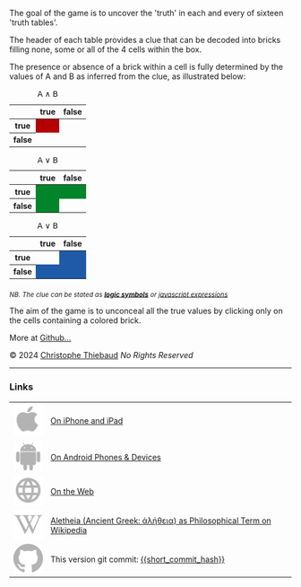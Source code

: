 The goal of the game is to uncover the 'truth' in each and every of sixteen 'truth tables'.

The header of each table provides a clue that can be decoded into bricks filling none, some or all of the 4 cells within the box.

The presence or absence of a brick within a cell is fully determined by the values of A and B as inferred from the clue, as illustrated below:

<div id="tables" class="center-children the-font-for-tables d-flex justify-content-around">
    <div id="element3" data-function="α &amp; β">
        <table class="table inline table-sm caption-top table-borderless">
            <caption id="AetB" class="text-center">𝖠 ∧ 𝖡</caption>
            <thead id="thead3">
                <tr>
                    <th style="display: table-cell;">
                        <div class="diagonal-line">&nbsp;</div>
                    </th>
                    <th style="display: table-cell;">true</th>
                    <th style="display: table-cell;">false</th>
                </tr>
            </thead>
            <tbody id="tbody3">
                <tr>
                    <th style="display: table-cell;">
                        <div class="vertical-text">true</div>
                    </th>
                    <td class="true" style="background-color: rgb(180, 0, 0); color: rgb(165, 0, 0);"></td>
                    <td class="false translucent" style="background-color: transparent;"></td>
                </tr>
                <tr>
                    <th style="display: table-cell;">
                        <div class="vertical-text">false</div>
                    </th>
                    <td class="false translucent" style="background-color: transparent;"></td>
                    <td class="false translucent" style="background-color: transparent;"></td>
                </tr>
            </tbody>
        </table>
    </div>
    <div id="element15" data-function="α | β">
        <table class="table inline table-sm caption-top table-borderless">
            <caption id="AouB" class="text-center">𝖠 ∨ 𝖡</caption>
            <thead id="thead15">
                <tr>
                    <th style="display: table-cell;">
                        <div class="diagonal-line">&nbsp;</div>
                    </th>
                    <th style="display: table-cell;">true</th>
                    <th style="display: table-cell;">false</th>
                </tr>
            </thead>
            <tbody id="tbody15">
                <tr>
                    <th style="display: table-cell;">
                        <div class="vertical-text">true</div>
                    </th>
                    <td class="true" style="background-color: rgb(0, 133, 43); color: rgb(0, 118, 38);"></td>
                    <td class="true" style="background-color: rgb(0, 133, 43); color: rgb(0, 118, 38);"></td>
                </tr>
                <tr>
                    <th style="display: table-cell;">
                        <div class="vertical-text">false</div>
                    </th>
                    <td class="true" style="background-color: rgb(0, 133, 43); color: rgb(0, 118, 38);"></td>
                    <td class="false translucent" style="background-color: transparent;"></td>
                </tr>
            </tbody>
        </table>
    </div>
    <div id="element17" data-function="!α | !β">
        <table class="table inline table-sm caption-top table-borderless">
            <caption id="nonAounonB" class="text-center"><span class="negation canonical">𝖠</span> ∨ <span class="negation canonical">𝖡</span></caption>
            <thead id="thead17">
                <tr>
                    <th style="display: table-cell;">
                        <div class="diagonal-line">&nbsp;</div>
                    </th>
                    <th style="display: table-cell;">true</th>
                    <th style="display: table-cell;">false</th>
                </tr>
            </thead>
            <tbody id="tbody17">
                <tr>
                    <th style="display: table-cell;">
                        <div class="vertical-text">true</div>
                    </th>
                    <td class="false translucent" style="background-color: transparent;"></td>
                    <td class="true" style="background-color: rgb(30, 90, 168); color: rgb(28, 83, 155);"></td>
                </tr>
                <tr>
                    <th style="display: table-cell;">
                        <div class="vertical-text">false</div>
                    </th>
                    <td class="true" style="background-color: rgb(30, 90, 168); color: rgb(28, 83, 155);"></td>
                    <td class="true" style="background-color: rgb(30, 90, 168); color: rgb(28, 83, 155);"></td>
                </tr>
            </tbody>
        </table>
    </div>
</div>

<!--
[logic symbols](https://en.wikipedia.org/wiki/List_of_logic_symbols)
[javascript expressions](https://en.wikipedia.org/wiki/List_of_logic_symbols)
-->

<sub><i>NB. The clue can be stated as 
<a id="logic_symbols" class="logic_symbols_OR_javascript_expressions" href="#" style="font-weight: bold;">logic symbols</a>
or 
<a id="javascript_expressions" class="logic_symbols_OR_javascript_expressions" href="#">javascript expressions</a>
</i>
</sub>

The aim of the game is to unconceal all the true values ​​by clicking only on the cells containing a colored brick.

<!---
Making mistakes doesn't hurt, but striving for accuracy enhances the overall enjoyment of the game, particularly with the textual and auditory rewards when finished.
-->

More at [Github&hellip;](https://github.com/cthiebaud/truth/blob/main/README.md)

&copy; 2024 [Christophe Thiebaud](https://cthiebaud.com/) *No Rights Reserved*

---

### Links

|                                                          |                                                                                                                        |
| :------------------------------------------------------- | :--------------------------------------------------------------------------------------------------------------------- |
| ![Apple App Store](assets/svg/Apple_logo_grey.svg)       | [On iPhone and iPad](https://apps.apple.com/us/app/aletheia-by-%C3%A6quologica/id6476017817)                           |
| ![Android App Store](assets/svg/android-svgrepo-com.svg) | [On Android Phones & Devices](https://play.google.com/store/apps/details?id=com.cthiebaud.aletheia.twa)                |
| ![WWW](assets/svg/internet-svgrepo-com.svg)              | [On the Web](https://aletheia.cthiebaud.com/)                                                                          |
| ![aletheia](assets/svg/Wikipedia's_W.svg)                | [Aletheia (Ancient Greek: ἀλήθεια) as Philosophical Term on Wikipedia ](https://en.wikipedia.org/wiki/Aletheia)        |
| ![Github](assets/svg/github.svg)                         | This version git commit: [{{short_commit_hash}}](https://github.com/cthiebaud/truth/commit/{{commit_hash}})            |
